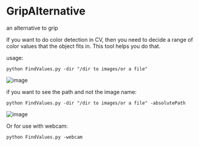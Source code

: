 # GripAlternative
an alternative to grip

If you want to do color detection in CV, then you need to decide a range of color values that the object fits in. This tool helps you do that.


usage:
```
python FindValues.py -dir "/dir to images/or a file"
```
![image](https://github.com/Byte717/Color-Detection-Value-Finder/assets/115853289/fe66fd73-0773-4963-987a-d106b7277365)

if you want to see the path and not the image name:

```
python FindValues.py -dir "/dir to images/or a file" -absolutePath
```
![image](https://github.com/Byte717/Color-Detection-Value-Finder/assets/115853289/6980b894-efb1-482d-9d44-b1e904d51927)

Or for use with webcam:

```
python FindValues.py -webcam
```
